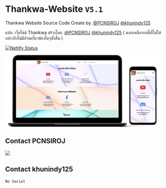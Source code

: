 # Thankwa-Website `V5.1`

Thankwa Website Source Code Create by. [@PCNSIROJ](https://github.com/PCNSIROJ) [@khunindy125](https://github.com/khunindy125)

แปล: เว็บไซต์ Thankwa สร้างโดย. [@PCNSIROJ](https://github.com/PCNSIROJ) [@khunindy125](https://github.com/khunindy125) ( นอกเหนือจากนี้ที่ไม่ได้กล่าวถึงไม่มีส่วนเกี่ยวข้องใดๆทั้งสิ้น )

[![Netlify Status](https://api.netlify.com/api/v1/badges/db12b52b-da1d-40dd-9c92-2358c7ab5bb6/deploy-status)](https://thankwa.netlify.app/)

![alt text](https://raw.githubusercontent.com/Tankwa-Dev-Team/Thankwa-Website/main/preview.png "Thankwa Website Preview")

## Contact PCNSIROJ

<a href="https://twitter.com/pixpm_siroj" ><img src="https://img.shields.io/twitter/follow/pixpm_siroj.svg?style=social" /> </a>

## Contact khunindy125

`No Social`

